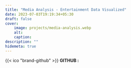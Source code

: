 ```yaml
---
title: "Media Analysis - Entertainment Data Visualized"
date: 2023-07-03T19:19:34+05:30
draft: false
cover: 
    image: projects/media-analysis.webp
    alt: 
    caption: 
description: ""
hidemeta: true
---
```



{{< ico "brand-github" >}} **GITHUB :**